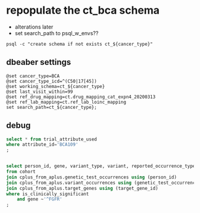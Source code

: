 # repopulate the ct_bca schema
* alterations later
* set search_path to psql_w_envs??
```
psql -c "create schema if not exists ct_${cancer_type}"
```

## dbeaber settings
```
@set cancer_type=BCA
@set cancer_type_icd=^(C50|17[45])
@set working_schema=ct_${cancer_type}
@set last_visit_within=99
@set ref_drug_mapping=ct.drug_mapping_cat_expn4_20200313
@set ref_lab_mapping=ct.ref_lab_loinc_mapping
set search_path=ct_${cancer_type};
```

## debug
```sql
select * from trial_attribute_used
where attribute_id='BCA109'
;


select person_id, gene, variant_type, variant, reported_occurrence_type
from cohort
join cplus_from_aplus.genetic_test_occurrences using (person_id)
join cplus_from_aplus.variant_occurrences using (genetic_test_occurrence_id)
join cplus_from_aplus.target_genes using (target_gene_id)
where is_clinically_significant
    and gene ~'^FGFR'
;
```
